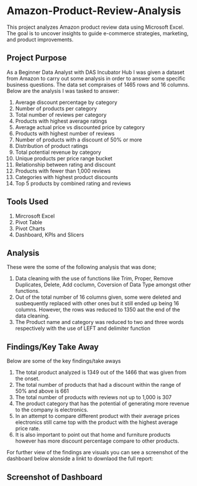 # Amazon-Product-Review-Analysis
This project analyzes Amazon product review data using Microsoft Excel. The goal is to uncover insights to guide e-commerce strategies, marketing, and product improvements.

## Project Purpose

As a Beginner Data Analyst with DAS Incubator Hub I was given a dataset from Amazon to carry out some analysis in order to answer some specific business questions. The data set compraises of 1465 rows and 16 columns. Below are the analysis I was tasked to answer: 

1. Average discount percentage by category
2. Number of products per category
3. Total number of reviews per category
4. Products with highest average ratings
5. Average actual price vs discounted price by category
6. Products with highest number of reviews
7. Number of products with a discount of 50% or more
8. Distribution of product ratings
9. Total potential revenue by category
10. Unique products per price range bucket
11. Relationship between rating and discount
12. Products with fewer than 1,000 reviews
13. Categories with highest product discounts
14. Top 5 products by combined rating and reviews

## Tools Used

1. Mircrosoft Excel
2. Pivot Table
3. Pivot Charts
4. Dashboard, KPIs and Slicers

## Analysis

These were the some of the following analysis that was done;
1. Data cleaning with the use of functions like Trim, Proper, Remove Duplicates, Delete, Add coclumn, Coversion of Data Type amongst other functions.
2. Out of the total number of 16 columns given, some were deleted and susbequently replaced with other ones but it still ended up being 16 columns. However, the rows was reduced to 1350 aat the end of the data cleaning.
3. The Product name and category was reduced to two and three words respectively with the use of LEFT and delimiter function

## Findings/Key Take Away

Below are some of the key findings/take aways

1. The total product analyzed is 1349 out of the 1466 that was given from the onset.
2. The total number of products that had a discount within the range of 50% and above is 661
3. The total number of products with reviews not up to 1,000 is 307
4. The product category that has the potential of generating more revenue to the company is electronics.
5. In an attempt to compare different product with their average prices electronics still came top with the product with the highest average price rate. 
6. It is also important to point out that home and furniture products however has more discount percentage compare to other products.

For further view of the findings are visuals you can see a screenshot of the dashboard below alonside a linkt to downlaod the full report:

## Screenshot of Dashboard


